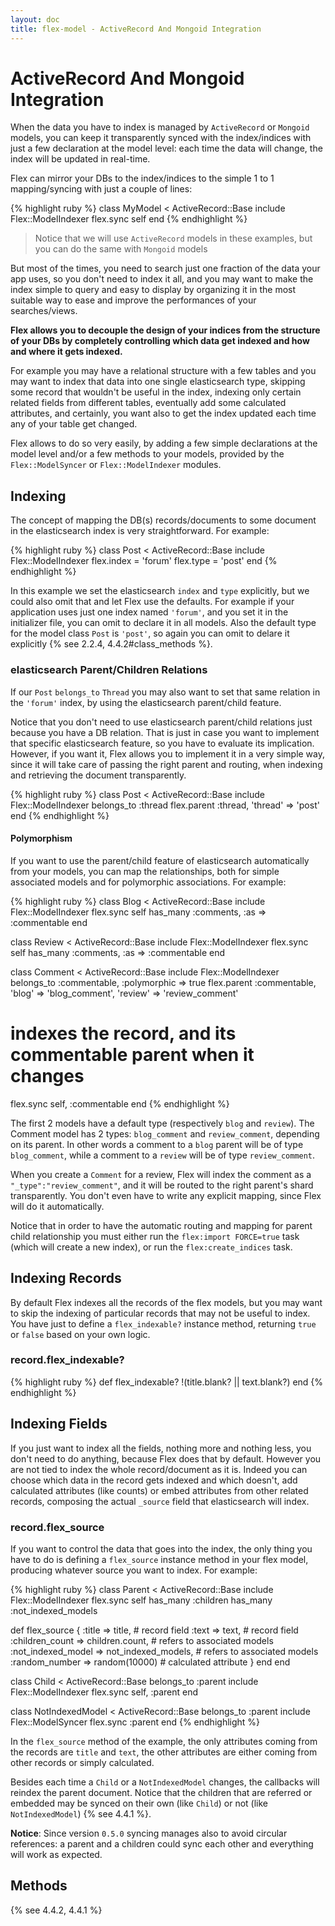 ```yaml
---
layout: doc
title: flex-model - ActiveRecord And Mongoid Integration
---
```


# ActiveRecord And Mongoid Integration

When the data you have to index is managed by `ActiveRecord` or `Mongoid` models, you can keep it transparently synced with the index/indices with just a few declaration at the model level: each time the data will change, the index will be updated in real-time.

Flex can mirror your DBs to the index/indices to the simple 1 to 1 mapping/syncing with just a couple of lines:

{% highlight ruby %}
class MyModel < ActiveRecord::Base
  include Flex::ModelIndexer
  flex.sync self
end
{% endhighlight %}

> Notice that we will use `ActiveRecord` models in these examples, but you can do the same with `Mongoid` models

But most of the times, you need to search just one fraction of the data your app uses, so you don't need to index it all, and you may want to make the index simple to query and easy to display by organizing it in the most suitable way to ease and improve the performances of your searches/views.

__Flex allows you to decouple the design of your indices from the structure of your DBs by completely controlling which data get indexed and how and where it gets indexed.__

For example you may have a relational structure with a few tables and you may want to index that data into one single elasticsearch type, skipping some record that wouldn't be useful in the index, indexing only certain related fields from different tables, eventually add some calculated attributes, and certainly, you want also to get the index updated each time any of your table get changed.

Flex allows to do so very easily, by adding a few simple declarations at the model level and/or a few methods to your models, provided by the `Flex::ModelSyncer` or `Flex::ModelIndexer` modules.

## Indexing

The concept of mapping the DB(s) records/documents to some document in the elasticsearch index is very straightforward. For example:

{% highlight ruby %}
class Post < ActiveRecord::Base
  include Flex::ModelIndexer
  flex.index = 'forum'
  flex.type  = 'post'
end
{% endhighlight %}

In this example we set the elasticsearch `index` and `type` explicitly, but we could also omit that and let Flex use the defaults. For example if your application uses just one index named `'forum'`, and you set it in the initializer file, you can omit to declare it in all models. Also the default type for the model class `Post` is `'post'`, so again you can omit to delare it explicitly {% see 2.2.4, 4.4.2#class_methods %}.

### elasticsearch Parent/Children Relations

If our `Post` `belongs_to` `Thread` you may also want to set that same relation in the `'forum'` index, by using the elasticsearch parent/child feature.

Notice that you don't need to use elasticsearch parent/child relations just because you have a DB relation. That is just in case you want to implement that specific elasticsearch feature, so you have to evaluate its implication. However, if you want it, Flex allows you to implement it in a very simple way, since it will take care of passing the right parent and routing, when indexing and retrieving the document transparently.

{% highlight ruby %}
class Post < ActiveRecord::Base
  include Flex::ModelIndexer
  belongs_to :thread
  flex.parent :thread, 'thread' => 'post'
end
{% endhighlight %}

#### Polymorphism

If you want to use the parent/child feature of elasticsearch automatically from your models, you can map the relationships, both for simple associated models and for polymorphic associations. For example:

{% highlight ruby %}
class Blog < ActiveRecord::Base
  include Flex::ModelIndexer
  flex.sync self
  has_many :comments, :as => :commentable
end

class Review < ActiveRecord::Base
  include Flex::ModelIndexer
  flex.sync self
  has_many :comments, :as => :commentable
end

class Comment < ActiveRecord::Base
  include Flex::ModelIndexer
  belongs_to :commentable, :polymorphic => true
  flex.parent :commentable, 'blog'   => 'blog_comment',
                            'review' => 'review_comment'
  # indexes the record, and its commentable parent when it changes
  flex.sync self, :commentable
end
{% endhighlight %}

The first 2 models have a default type (respectively `blog` and `review`). The Comment model has 2 types: `blog_comment` and `review_comment`, depending on its parent. In other words a comment to a `blog` parent will be of type `blog_comment`, while a comment to a `review` will be of type `review_comment`.

When you create a `Comment` for a review, Flex will index the comment as a `"_type":"review_comment"`, and it will be routed to the right parent's shard transparently. You don't even have to write any explicit mapping, since Flex will do it automatically.

Notice that in order to have the automatic routing and mapping for parent child relationship you must either run the `flex:import FORCE=true` task (which will create a new index), or run the `flex:create_indices` task.

## Indexing Records

By default Flex indexes all the records of the flex models, but you may want to skip the indexing of particular records that may not be useful to index. You have just to define a `flex_indexable?` instance method, returning `true` or `false` based on your own logic.

### record.flex_indexable?

{% highlight ruby %}
def flex_indexable?
  !(title.blank? || text.blank?)
end
{% endhighlight %}

## Indexing Fields

If you just want to index all the fields, nothing more and nothing less, you don't need to do anything, because Flex does that by default. However you are not tied to index the whole record/document as it is. Indeed you can choose which data in the record gets indexed and which doesn't, add calculated attributes (like counts) or embed attributes from other related records, composing the actual `_source` field that elasticsearch will index.

### record.flex_source

If you want to control the data that goes into the index, the only thing you have to do is defining a `flex_source` instance method in your flex model, producing whatever source you want to index. For example:

{% highlight ruby %}
class Parent < ActiveRecord::Base
  include Flex::ModelIndexer
  flex.sync self
  has_many :children
  has_many :not_indexed_models

  def flex_source
    { :title             => title,              # record field
      :text              => text,               # record field
      :children_count    => children.count,     # refers to associated models
      :not_indexed_model => not_indexed_models, # refers to associated models
      :random_number     => random(10000)       # calculated attribute
    }
  end
end

class Child < ActiveRecord::Base
  belongs_to :parent
  include Flex::ModelIndexer
  flex.sync self, :parent
end

class NotIndexedModel < ActiveRecord::Base
  belongs_to :parent
  include Flex::ModelSyncer
  flex.sync :parent
end
{% endhighlight %}

In the `flex_source` method of the example, the only attributes coming from the records are `title` and `text`, the other attributes are either coming from other records or simply calculated.

Besides each time a `Child` or a `NotIndexedModel` changes, the callbacks will reindex the parent document. Notice that the children that are referred or embedded may be synced on their own (like `Child`) or not (like `NotIndexedModel`) {% see 4.4.1 %}.

**Notice**: Since version `0.5.0` syncing manages also to avoid circular references: a parent and a children could sync each other and everything will work as expected.

## Methods

{% see 4.4.2, 4.4.1 %}
